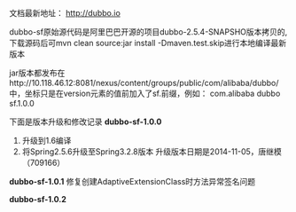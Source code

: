 文档最新地址： http://dubbo.io

dubbo-sf原始源代码是阿里巴巴开源的项目dubbo-2.5.4-SNAPSHO版本拷贝的, 下载源码后可mvn clean source:jar install -Dmaven.test.skip进行本地编译最新版本

jar版本都发布在http://10.118.46.12:8081/nexus/content/groups/public/com/alibaba/dubbo/中，坐标只是在version元素的值前加入了sf.前缀，例如：
<groupId>com.alibaba</groupId>
<artifactId>dubbo</artifactId>
<version>sf.1.0.0</version>

下面是版本升级和修改记录
**********dubbo-sf-1.0.0**********
1. 升级到1.6编译
2. 将Spring2.5.6升级至Spring3.2.8版本
升级版本日期是2014-11-05，唐继模（709166）

**********dubbo-sf-1.0.1**********
修复创建AdaptiveExtensionClass时方法异常签名问题

**********dubbo-sf-1.0.2**********